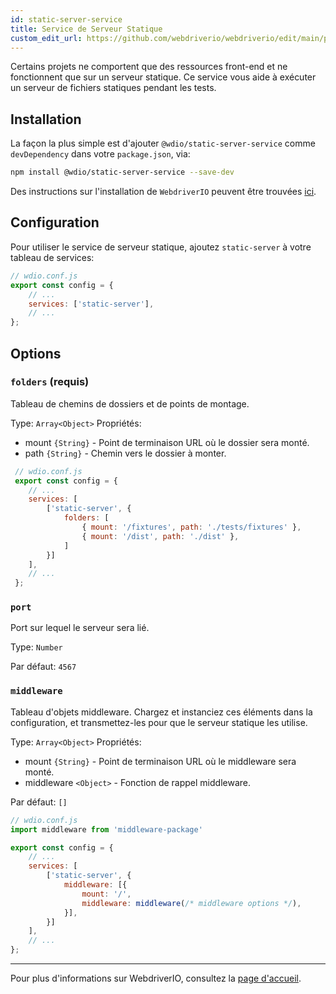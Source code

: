 ```yaml
---
id: static-server-service
title: Service de Serveur Statique
custom_edit_url: https://github.com/webdriverio/webdriverio/edit/main/packages/wdio-static-server-service/README.md
---
```



Certains projets ne comportent que des ressources front-end et ne fonctionnent que sur un serveur statique. Ce service vous aide à exécuter un serveur de fichiers statiques pendant les tests.

## Installation

La façon la plus simple est d'ajouter `@wdio/static-server-service` comme `devDependency` dans votre `package.json`, via:

```sh
npm install @wdio/static-server-service --save-dev
```

Des instructions sur l'installation de `WebdriverIO` peuvent être trouvées [ici](https://webdriver.io/docs/gettingstarted).

## Configuration

Pour utiliser le service de serveur statique, ajoutez `static-server` à votre tableau de services:

```js
// wdio.conf.js
export const config = {
    // ...
    services: ['static-server'],
    // ...
};
```

## Options

### `folders` (requis)

Tableau de chemins de dossiers et de points de montage.

Type: `Array<Object>`
Propriétés:
 - mount `{String}` - Point de terminaison URL où le dossier sera monté.
 - path `{String}` - Chemin vers le dossier à monter.

``` javascript
 // wdio.conf.js
 export const config = {
    // ...
    services: [
        ['static-server', {
            folders: [
                { mount: '/fixtures', path: './tests/fixtures' },
                { mount: '/dist', path: './dist' },
            ]
        }]
    ],
    // ...
 };
```

### `port`

Port sur lequel le serveur sera lié.

Type: `Number`

Par défaut: `4567`

### `middleware`

Tableau d'objets middleware. Chargez et instanciez ces éléments dans la configuration, et transmettez-les pour que le serveur statique les utilise.

Type: `Array<Object>`
Propriétés:
 - mount `{String}` - Point de terminaison URL où le middleware sera monté.
 - middleware `<Object>` - Fonction de rappel middleware.

Par défaut: `[]`

``` javascript
// wdio.conf.js
import middleware from 'middleware-package'

export const config = {
    // ...
    services: [
        ['static-server', {
            middleware: [{
                mount: '/',
                middleware: middleware(/* middleware options */),
            }],
        }]
    ],
    // ...
};
```

----

Pour plus d'informations sur WebdriverIO, consultez la [page d'accueil](http://webdriver.io).
